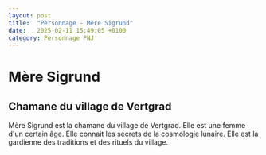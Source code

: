 ```yaml
---
layout: post
title:  "Personnage - Mère Sigrund"
date:   2025-02-11 15:49:05 +0100
category: Personnage PNJ
---
```


# Mère Sigrund
## Chamane du village de Vertgrad

Mère Sigrund est la chamane du village de Vertgrad. Elle est une femme d'un certain âge. Elle connait les secrets de la cosmologie lunaire. Elle est la gardienne des traditions et des rituels du village.